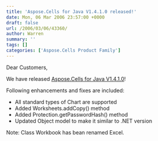```yaml
---
title: 'Aspose.Cells for Java V1.4.1.0 released!'
date: Mon, 06 Mar 2006 23:57:00 +0000
draft: false
url: /2006/03/06/43360/
author: Warren
summary: ''
tags: []
categories: ['Aspose.Cells Product Family']
---
```


Dear Customers, 

We have released [Aspose.Cells for Java V1.4.1.0][1]!   

Following enhancements and fixes are included:

*   All standard types of Chart are supported
*   Added Worksheets.addCopy() method
*   Added Protection.getPasswordHash() method
*   Updated Object model to make it similar to .NET version

Note: Class Workbook has bean renamed Excel.




[1]: http://www.aspose.com/Downloads/Aspose.Cells/Default.aspx





